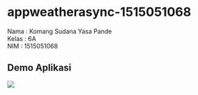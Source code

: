 # appweatherasync-1515051068

Nama : Komang Sudana Yasa Pande <br>
Kelas : 6A <br>
NIM : 1515051068  <br>

<h2> Demo Aplikasi </h2>
<img src="https://github.com/fundaypande/appweatherasync-1515051068/blob/master/src/demo/ss.gif">
